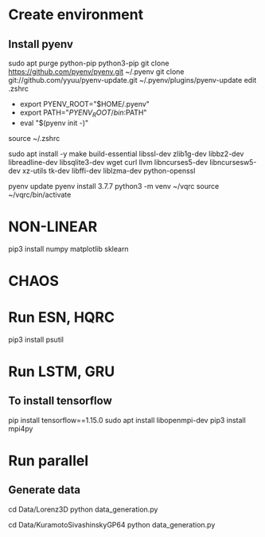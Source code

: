 # Create environment

## Install pyenv
<!-- git clone https://github.com/pyenv/pyenv.git ~/.pyenv
git clone git://github.com/yyuu/pyenv-update.git ~/.pyenv/plugins/pyenv-update

echo 'export PYENV_ROOT="$HOME/.pyenv"' >> ~/.bash_profile 
echo 'export PATH="$PYENV_ROOT/bin:$PATH"' >> ~/.bash_profile 
echo -e 'if command -v pyenv 1>/dev/null 2>&1; then\n  eval "$(pyenv init -)"\nfi' >> ~/.bash_profile
source ~/.bashrc
source ~/.bash_profile

pyenv update 
pyenv install anaconda3-2020.02
pyenv local anaconda3-2020.02 -->

sudo apt purge python-pip python3-pip
git clone https://github.com/pyenv/pyenv.git ~/.pyenv
git clone git://github.com/yyuu/pyenv-update.git ~/.pyenv/plugins/pyenv-update
edit .zshrc
+ export PYENV_ROOT="$HOME/.pyenv"
+ export PATH="$PYENV_ROOT/bin:$PATH"
+ eval "$(pyenv init -)"

source ~/.zshrc

sudo apt install -y make build-essential libssl-dev zlib1g-dev libbz2-dev libreadline-dev libsqlite3-dev wget curl llvm libncurses5-dev libncursesw5-dev xz-utils tk-dev libffi-dev liblzma-dev python-openssl

pyenv update
pyenv install 3.7.7
python3 -m venv ~/vqrc 
source ~/vqrc/bin/activate


# NON-LINEAR

pip3 install numpy matplotlib sklearn 

# CHAOS
# Run ESN, HQRC
pip3 install psutil

# Run LSTM, GRU
## To install tensorflow
pip install tensorflow==1.15.0
sudo apt install libopenmpi-dev
pip3 install mpi4py

# Run parallel

<!-- # conda install tensorflow==1.14.0
# conda install tensorflow==2.2.0

## To install mpi4py
## conda install mpi4py -->



<!-- ## To install utils
pip3 install matplotlib sklearn psutil -->

<!-- ## To install mpi4y
sudo apt install libopenmpi-dev
pip install mpi4py -->



## Generate data
cd Data/Lorenz3D
python data_generation.py

cd Data/KuramotoSivashinskyGP64
python data_generation.py